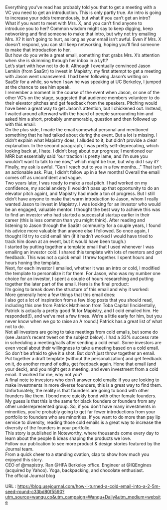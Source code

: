   Everything you’ve read has probably told you that to get a meeting with a VC you need to get an introduction. This is only partly true. An intro is going to increase your odds tremendously, but what if you can’t get an intro? What if you want to meet with Mrs. X, and you can’t find anyone to introduce you to her? Common wisdom might say to keep digging, keep networking and find someone to make that intro, but why not try emailing Mrs. X? It isn’t going to hurt, as long as your email isn’t awful. Even if Mrs. X doesn’t respond, you can still keep networking, hoping you’ll find someone to make that introduction to her. <br/>   But how do you write a great email, something that grabs Mrs. X’s attention when she is skimming through her inbox in a Lyft? <br/>   Let’s start with how not to do it. Although I eventually convinced Jason Lemkin (from SaaStr) to invest in Mapistry, my first attempt to get a meeting with Jason went unanswered. I had been following Jason’s writing on SaaStr for a while, so when I saw he was speaking at UC Berkeley, I jumped at the chance to see him speak. <br/>   I remember a moment in the course of the event when Jason, or one of the other VC’s on the stage, suggested that audience members volunteer to do their elevator pitches and get feedback from the speakers. Pitching would have been a great way to get Jason’s attention, but I chickened out. Instead, I waited around afterward with the hoard of people surrounding him and asked him a short, probably unmemorable, question and then followed up with this email: <br/>   On the plus side, I made the email somewhat personal and mentioned something that he had talked about during the event. But a lot is missing. I didn’t explain what Mapistry does, I alluded to it, but didn’t provide a clear explanation. In the second paragraph, I was pretty self-deprecating, which looking back at, I hate. I didn’t brag about our progress; I mentioned our MRR but essentially said “our traction is pretty lame, and I’m sure you wouldn’t want to talk to me now,” which might be true, but why did I say it? Finally, my ask is awful. “Can I reach out to you in a few months…” That isn’t an actionable ask. Plus, I didn’t follow up in a few months! Overall the email comes off as unconfident and vague. <br/>   Two years later, I was ready to make a real pitch. I had worked on my confidence, my social anxiety (I wouldn’t pass up that opportunity to do an elevator pitch again), and Mapistry had made a ton of progress. But I still didn’t have anyone to make that warm introduction to Jason, whom I really wanted Jason to invest in Mapistry. I was looking for an investor who would be an engaged, valuable mentor. I thought the best way to achieve this was to find an investor who had started a successful startup earlier in their career (this is less common than you might think). After reading and listening to Jason through the SaaStr community for a couple years, I found his advice more valuable than anyone else I followed. So once again, I thought I’d try to cold email him (if it hadn’t worked I would have tried to track him down at an event, but it would have been tough.) <br/>   I started by putting together a template email that I used whenever I was emailing an investor cold. I shared this template with lots of mentors and got feedback. This was not a quick email I threw together. I spent hours and hours honing the template. <br/>   Next, for each investor I emailed, whether it was an intro or cold, I modified the template to personalize it for them. For Jason, who was my number one choice for an investor, I spent a couple of hours researching and putting together the later part of the email. Here is the final product: <br/>   I’m going to break down the structure of this email and why it worked: <br/>   More generally here a few things that this email does: <br/>   I also got a lot of inspiration from a few blog posts that you should read, including this one from Patrick Mathieson from Toba Capital (Incidentally, Patrick is actually a pretty good fit for Mapistry, and I cold emailed him. He responded(!), and we’ve met a few times. We’re a little early for him, but you never know when we go to raise an A round.) Patrick has a great list of what not to do. <br/>   Not all investors are going to take meetings from cold emails, but some do (see Jason’s recent tweet on the subject below). I had a 33% success rate in scheduling a meeting/calls after sending a cold email. Some investors are even vocal about their willingness to take a meeting based on a cold email. So don’t be afraid to give it a shot. But don’t just throw together an email. Put together a draft template (without the personalization) and get feedback on it, do another round of edits, get feedback again. Hone that email (and your deck), and you might get a meeting, and even investment from a cold email. It worked for me, why not you? <br/>   A final note to investors who don’t answer cold emails: if you are looking to make investments in more diverse founders, this is a great way to find them. Unfortunately, the reality is that founders are going to bond with other founders like them. I bond more quickly bond with other female founders. My guess is that this is the same for black founders or founders from any other underrepresented group. So, if you don’t have many investments in minorities, you’re probably going to get far fewer introductions from your portfolio to founders who are minorities. If you want to do more than pay lip service to diversity, reading those cold emails is a great way to increase the diversity of the founders in your portfolio. <br/>   This story is published in Noteworthy, where thousands come every day to learn about the people & ideas shaping the products we love. <br/>   Follow our publication to see more product & design stories featured by the Journal team. <br/>   From a quick cheer to a standing ovation, clap to show how much you enjoyed this story. <br/>   CEO of @mapistry. Ran @HFA Berkeley office. Engineer at @IQEngines (acquired by Yahoo). Yoga, backpacking, and chocolate enthusiast. <br/>   The official Journal blog <br/>  
 URL : https://blog.usejournal.com/how-i-turned-a-cold-email-into-a-2-5m-seed-round-c33bd80f5590?utm_source=wanqu.co&utm_campaign=Wanqu+Daily&utm_medium=website